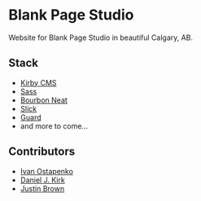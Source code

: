 # Blank Page Studio
Website for Blank Page Studio in beautiful Calgary, AB.

## Stack
- [Kirby CMS](http://getkirby.com/)
- [Sass](http://sass-lang.com/)
- [Bourbon Neat](https://github.com/thoughtbot/neat)
- [Slick](https://github.com/kenwheeler/slick/)
- [Guard](https://github.com/guard/guard)
- and more to come...

## Contributors
- [Ivan Ostapenko](http://molotok.ca/)
- [Daniel J. Kirk](http://www.dksmind.com/)
- [Justin Brown](http://justinbrown.io/)